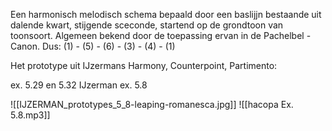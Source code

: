 Een harmonisch melodisch schema bepaald door een baslijjn bestaande uit dalende kwart, stijgende sceconde, startend op de grondtoon van toonsoort. Algemeen bekend door de toepassing ervan in de Pachelbel - Canon.
Dus:
(1) - (5) - (6) - (3) - (4) - (1)

Het prototype uit IJzermans Harmony, Counterpoint, Partimento:

ex. 5.29 en 5.32
IJzerman ex.  5.8

![[IJZERMAN_prototypes_5_8-leaping-romanesca.jpg]]
![[hacopa Ex. 5.8.mp3]]
